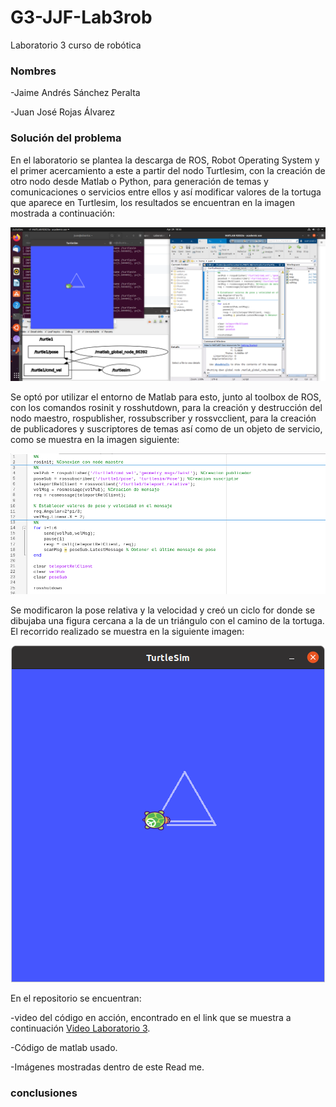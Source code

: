 # G3-JJF-Lab3rob
Laboratorio 3 curso de robótica
### Nombres

-Jaime Andrés Sánchez Peralta

-Juan José Rojas Álvarez

### Solución del problema
En el laboratorio se plantea la descarga de ROS, Robot Operating System y el primer acercamiento a este a partir del nodo Turtlesim, con la creación de otro nodo desde Matlab o Python, para generación de temas y comunicaciones o servicios entre ellos y así modificar valores de la tortuga que aparece en Turtlesim, los resultados se encuentran en la imagen mostrada a continuación:

<p align="center">
  <img src="https://github.com/JuanJRojas/G3-JJF-Lab3rob/blob/main/Lab3.png" />
</p>

Se optó por utilizar el entorno de Matlab para esto, junto al toolbox de ROS, con los comandos rosinit y rosshutdown, para la creación y destrucción del nodo maestro, rospublisher, rossubscriber y rossvcclient, para la creación de publicadores y suscriptores de temas así como de un objeto de servicio, como se muestra en la imagen siguiente:

<p align="center">
  <img src="https://github.com/JuanJRojas/G3-JJF-Lab3rob/blob/main/CodigoMatlab.png" />
</p>

Se modificaron la pose relativa y la velocidad y creó un ciclo for donde se dibujaba una figura cercana a la de un triángulo con el camino de la tortuga. El recorrido realizado se muestra en la siguiente imagen:

<p align="center">
  <img src="https://github.com/JuanJRojas/G3-JJF-Lab3rob/blob/main/TurtlePath.png" />
</p>

En el repositorio se encuentran: 

-video del código en acción, encontrado en el link que se muestra a continuación [Video Laboratorio 3](https://youtu.be/XY7onDt0-YQ).

-Código de matlab usado.

-Imágenes mostradas dentro de este Read me.

### conclusiones
